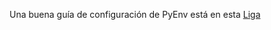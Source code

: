 Una buena guía de configuración de PyEnv está en esta [Liga](https://www.youtube.com/watch?v=fv8YxO3AJqg&t=701s)
